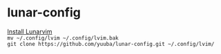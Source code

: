# lunar-config
[Install Lunarvim](https://www.lunarvim.org/docs/installation)\
`mv ~/.config/lvim ~/.config/lvim.bak`\
`git clone https://github.com/yuuba/lunar-config.git ~/.config/lvim/`
